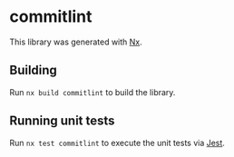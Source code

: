 # commitlint

This library was generated with [Nx](https://nx.dev).

## Building

Run `nx build commitlint` to build the library.

## Running unit tests

Run `nx test commitlint` to execute the unit tests via [Jest](https://jestjs.io).
